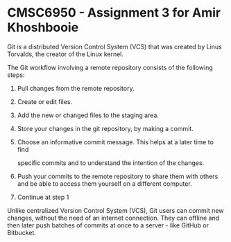 # CMSC6950 - Assignment 3 for Amir Khoshbooie
Git is a distributed Version Control System (VCS) that was created by
Linus Torvalds, the creator of the Linux kernel.


The Git workflow involving a remote repository consists of the following steps:

1. Pull changes from the remote repository.
2. Create or edit files.
3. Add the new or changed files to the staging area.
4. Store your changes in the git repository, by making a commit.
5. Choose an informative commit message. This helps at a later time to find

   specific commits and to understand the intention of the changes.
6. Push your commits to the remote repository to share them with others
   and be able to access them yourself on a different computer.
7. Continue at step 1
 


Unlike centralized Version Control System (VCS), Git users can commit new changes,
without the need of an internet connection. They can offline and then later
push batches of commits at once to a server - like GitHub or Bitbucket.
